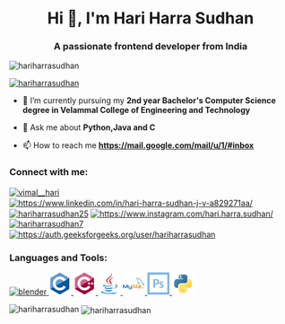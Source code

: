 <h1 align="center">Hi 👋, I'm Hari Harra Sudhan</h1>
<h3 align="center">A passionate frontend developer from India</h3>

<p align="left"> <img src="https://komarev.com/ghpvc/?username=hariharrasudhan&label=Profile%20views&color=0e75b6&style=flat" alt="hariharrasudhan" /> </p>

<p align="left"> <a href="https://github.com/ryo-ma/github-profile-trophy"><img src="https://github-profile-trophy.vercel.app/?username=hariharrasudhan" alt="hariharrasudhan" /></a> </p>

- 🔭 I’m currently pursuing my **2nd year Bachelor's Computer Science degree in Velammal College of Engineering and Technology**

- 💬 Ask me about **Python,Java and C**

- 📫 How to reach me **https://mail.google.com/mail/u/1/#inbox**

<h3 align="left">Connect with me:</h3>
<p align="left">
<a href="https://twitter.com/vimal__hari" target="blank"><img align="center" src="https://raw.githubusercontent.com/rahuldkjain/github-profile-readme-generator/master/src/images/icons/Social/twitter.svg" alt="vimal__hari" height="30" width="40" /></a>
<a href="https://linkedin.com/in/https://www.linkedin.com/in/hari-harra-sudhan-j-v-a829271aa/" target="blank"><img align="center" src="https://raw.githubusercontent.com/rahuldkjain/github-profile-readme-generator/master/src/images/icons/Social/linked-in-alt.svg" alt="https://www.linkedin.com/in/hari-harra-sudhan-j-v-a829271aa/" height="30" width="40" /></a>
<a href="https://fb.com/hariharrasudhan25" target="blank"><img align="center" src="https://raw.githubusercontent.com/rahuldkjain/github-profile-readme-generator/master/src/images/icons/Social/facebook.svg" alt="hariharrasudhan25" height="30" width="40" /></a>
<a href="https://instagram.com/https://www.instagram.com/hari.harra.sudhan/" target="blank"><img align="center" src="https://raw.githubusercontent.com/rahuldkjain/github-profile-readme-generator/master/src/images/icons/Social/instagram.svg" alt="https://www.instagram.com/hari.harra.sudhan/" height="30" width="40" /></a>
<a href="https://www.hackerrank.com/hariharrasudhan7" target="blank"><img align="center" src="https://raw.githubusercontent.com/rahuldkjain/github-profile-readme-generator/master/src/images/icons/Social/hackerrank.svg" alt="hariharrasudhan7" height="30" width="40" /></a>
<a href="https://auth.geeksforgeeks.org/user/https://auth.geeksforgeeks.org/user/hariharrasudhan" target="blank"><img align="center" src="https://raw.githubusercontent.com/rahuldkjain/github-profile-readme-generator/master/src/images/icons/Social/geeks-for-geeks.svg" alt="https://auth.geeksforgeeks.org/user/hariharrasudhan" height="30" width="40" /></a>
</p>

<h3 align="left">Languages and Tools:</h3>
<p align="left"> <a href="https://www.blender.org/" target="_blank"> <img src="https://download.blender.org/branding/community/blender_community_badge_white.svg" alt="blender" width="40" height="40"/> </a> <a href="https://www.cprogramming.com/" target="_blank"> <img src="https://raw.githubusercontent.com/devicons/devicon/master/icons/c/c-original.svg" alt="c" width="40" height="40"/> </a> <a href="https://www.w3schools.com/cpp/" target="_blank"> <img src="https://raw.githubusercontent.com/devicons/devicon/master/icons/cplusplus/cplusplus-original.svg" alt="cplusplus" width="40" height="40"/> </a> <a href="https://www.java.com" target="_blank"> <img src="https://raw.githubusercontent.com/devicons/devicon/master/icons/java/java-original.svg" alt="java" width="40" height="40"/> </a> <a href="https://www.mysql.com/" target="_blank"> <img src="https://raw.githubusercontent.com/devicons/devicon/master/icons/mysql/mysql-original-wordmark.svg" alt="mysql" width="40" height="40"/> </a> <a href="https://www.photoshop.com/en" target="_blank"> <img src="https://raw.githubusercontent.com/devicons/devicon/master/icons/photoshop/photoshop-line.svg" alt="photoshop" width="40" height="40"/> </a> <a href="https://www.python.org" target="_blank"> <img src="https://raw.githubusercontent.com/devicons/devicon/master/icons/python/python-original.svg" alt="python" width="40" height="40"/> </a> </p>

<p><img align="left" src="https://github-readme-stats.vercel.app/api/top-langs?username=hariharrasudhan&show_icons=true&locale=en&layout=compact" alt="hariharrasudhan" /></p>

<p>&nbsp;<img align="center" src="https://github-readme-stats.vercel.app/api?username=hariharrasudhan&show_icons=true&locale=en" alt="hariharrasudhan" /></p>
